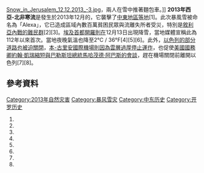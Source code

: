 [Snow_in_Jerusalem_12.12.2013_-3.jpg](https://zh.wikipedia.org/wiki/File:Snow_in_Jerusalem_12.12.2013_-3.jpg "fig:Snow_in_Jerusalem_12.12.2013_-3.jpg")，兩人在雪中推著麵包車。\]\]
**2013年西亞-北非寒流**是發生於2013年12月的，它襲擊了[中東地區等地](https://zh.wikipedia.org/wiki/中東地區 "wikilink")\[1\]。此次暴風雪被命名為「Alexa」，它已造成區域內數百萬貧困民眾與流離失所者受災，特別是[敘利亞內戰的難民群](https://zh.wikipedia.org/wiki/敘利亞內戰 "wikilink")\[2\]\[3\]。[埃及首都](../Page/埃及.md "wikilink")[開羅則在](https://zh.wikipedia.org/wiki/開羅 "wikilink")12月13日出現降雪，當地媒體宣稱此為112年以來首次。當地夜晚氣溫也降至2°C
/
36°F\[4\]\[5\]\[6\]。此外，[以色列的部分道路也被迫關閉](../Page/以色列.md "wikilink")，[本-古里安國際機場則因為雲層過厚停止運作](https://zh.wikipedia.org/wiki/本-古里安國際機場 "wikilink")，也促使[美國國務卿](https://zh.wikipedia.org/wiki/美國國務卿 "wikilink")[約翰·凱瑞縮短與](https://zh.wikipedia.org/wiki/約翰·凱瑞 "wikilink")[巴勒斯坦總統](https://zh.wikipedia.org/wiki/巴勒斯坦總統 "wikilink")[馬哈茂德·阿巴斯的會談](https://zh.wikipedia.org/wiki/馬哈茂德·阿巴斯 "wikilink")，趕在機場關閉前離開以色列\[7\]\[8\]。

## 參考資料

[Category:2013年自然灾害](https://zh.wikipedia.org/wiki/Category:2013年自然灾害 "wikilink")
[Category:暴风雪灾](https://zh.wikipedia.org/wiki/Category:暴风雪灾 "wikilink")
[Category:中东历史](https://zh.wikipedia.org/wiki/Category:中东历史 "wikilink")
[Category:开罗历史](https://zh.wikipedia.org/wiki/Category:开罗历史 "wikilink")

1.

2.

3.

4.

5.

6.

7.

8.